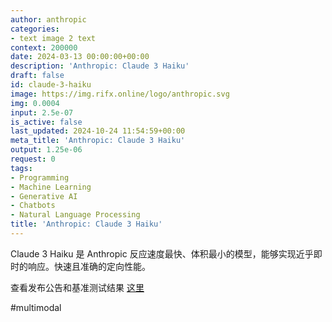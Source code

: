 ```yaml
---
author: anthropic
categories:
- text image 2 text
context: 200000
date: 2024-03-13 00:00:00+00:00
description: 'Anthropic: Claude 3 Haiku'
draft: false
id: claude-3-haiku
image: https://img.rifx.online/logo/anthropic.svg
img: 0.0004
input: 2.5e-07
is_active: false
last_updated: 2024-10-24 11:54:59+00:00
meta_title: 'Anthropic: Claude 3 Haiku'
output: 1.25e-06
request: 0
tags:
- Programming
- Machine Learning
- Generative AI
- Chatbots
- Natural Language Processing
title: 'Anthropic: Claude 3 Haiku'
---
```







Claude 3 Haiku 是 Anthropic 反应速度最快、体积最小的模型，能够实现近乎即时的响应。快速且准确的定向性能。

查看发布公告和基准测试结果 [这里](https://www.anthropic.com/news/claude-3-haiku)

#multimodal

